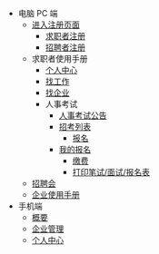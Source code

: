 - 电脑 PC 端
  - [进入注册页面](pc/regin/regin.md)
    - [求职者注册](pc/regin/personal.md)
    - [招聘者注册](pc/regin/company.md)
  - 求职者使用手册
    - [个人中心](pc/regin/my.md)
    - [找工作](pc/regin/findWork.md)
    - [找企业](pc/regin/findCompany.md)
    - 人事考试
        - [人事考试公告](pc/regin/examNotice.md)
        - [招考列表](pc/regin/examList.md)
          - [报名](pc/regin/examSign.md)
        - [我的报名](pc/regin/examMySign.md)
          - [缴费](pc/regin/examPay.md)
          - [打印笔试/面试/报名表](pc/regin/examPrint.md)
  - [招聘会](pc/regin/interview.md)
  - [企业使用手册](pc/regin/manage.md)
- 手机端
    - [概要](pc/regin/index.md)
    - [企业管理](pc/regin/manager.md)
    - [个人中心](pc/regin/individual.md)
